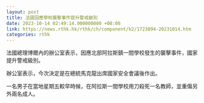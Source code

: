 ```yaml
---
layout: post
title: 法國因應學校襲擊事件提升警戒級別
date: 2023-10-14 02:49:14.000000000 +08:00
link: https://news.rthk.hk/rthk/ch/component/k2/1723094-20231014.htm
categories: rthk
---
```


法國總理博爾內的辦公室表示，因應北部阿拉斯鎮一間學校發生的襲擊事件，國家提升警戒級別。

辦公室表示，今次決定是在總統馬克龍出席國家安全會議後作出。

一名男子在當地星期五較早時候，在阿拉斯一間學校用刀殺死一名教師，並重傷另外兩名成人。
